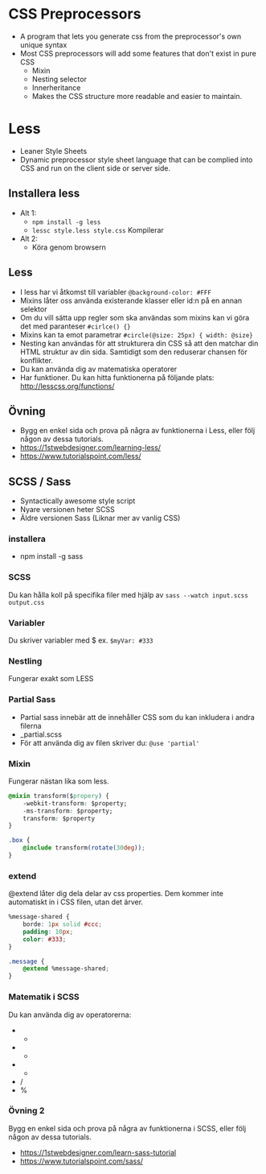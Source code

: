 # CSS Preprocessors
- A program that lets you generate css from the preprocessor's own unique syntax
- Most CSS preprocessors will add some features that don't exist in pure CSS
  - Mixin
  - Nesting selector
  - Innerheritance
  - Makes the CSS structure more readable and easier to maintain.

# Less
- Leaner Style Sheets
- Dynamic preprocessor style sheet language that can be complied into CSS and run on the client side or server side.

## Installera less
- Alt 1: 
  - `npm install -g less`
  - `lessc style.less style.css` Kompilerar
- Alt 2:
  - Köra genom browsern

## Less
- I less har vi åtkomst till variabler
`@background-color: #FFF`
- Mixins låter oss använda existerande klasser eller id:n på en annan selektor
- Om du vill sätta upp regler som ska användas som mixins kan vi göra det med paranteser `#cirlce() {}`
- Mixins kan ta emot parametrar `#circle(@size: 25px) { width: @size}`
- Nesting kan användas för att strukturera din CSS så att den matchar din HTML struktur av din sida. Samtidigt som den reduserar chansen för konflikter.
- Du kan använda dig av matematiska operatorer
- Har funktioner. Du kan hitta funktionerna på följande plats: http://lesscss.org/functions/
  
## Övning
- Bygg en enkel sida och prova på några av funktionerna i Less, eller följ någon av dessa tutorials.
- https://1stwebdesigner.com/learning-less/
- https://www.tutorialspoint.com/less/

## SCSS / Sass
- Syntactically awesome style script
- Nyare versionen heter SCSS
- Äldre versionen Sass (Liknar mer av vanlig CSS)
  
### installera
- npm install -g sass

### SCSS
Du kan hålla koll på specifika filer med hjälp av `sass --watch input.scss output.css`

### Variabler
Du skriver variabler med $ ex. `$myVar: #333`

### Nestling
Fungerar exakt som LESS

### Partial Sass
- Partial sass innebär att de innehåller CSS som du kan inkludera i andra filerna
- _partial.scss
- För att använda dig av filen skriver du: `@use 'partial'`

### Mixin
Fungerar nästan lika som less.
````css
@mixin transform($propery) {
    -webkit-transform: $property;
    -ms-transform: $property;
    transform: $property
}

.box {
    @include transform(rotate(30deg));
}
````

### extend
@extend låter dig dela delar av css properties. Dem kommer inte automatiskt in i CSS filen, utan det ärver.

````css
%message-shared {
    borde: 1px solid #ccc;
    padding: 10px;
    color: #333;
}

.message {
    @extend %message-shared;
}
````

### Matematik i SCSS
Du kan använda dig av operatorerna:
- +
- -
- *
- /
- %

### Övning 2

Bygg en enkel sida och prova på några av funktionerna i SCSS, eller följ någon av dessa tutorials.
- https://1stwebdesigner.com/learn-sass-tutorial
- https://www.tutorialspoint.com/sass/